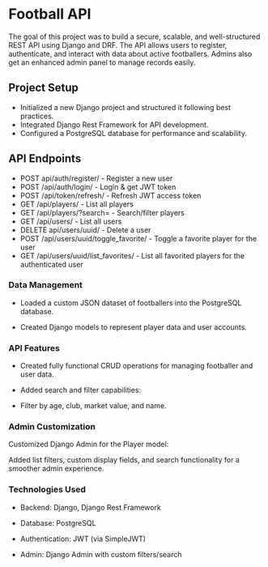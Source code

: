 # Football API  
The goal of this project was to build a secure, scalable, and well-structured REST API using Django and DRF. The API allows users to register, authenticate, and interact with data about active footballers. Admins also get an enhanced admin panel to manage records easily.

##  Project Setup
- Initialized a new Django project and structured it following best practices.
- Integrated Django Rest Framework for API development.
- Configured a PostgreSQL database for performance and scalability.

## API Endpoints

- POST	api/auth/register/	- Register a new user
- POST	/api/auth/login/	- Login & get JWT token
- POST	/api/token/refresh/	- Refresh JWT access token
- GET	    /api/players/	- List all players
- GET	    /api/players/?search=	- Search/filter players
- GET     /api/users/  - List all users
- DELETE	api/users/uuid/	- Delete a user 
- POST	/api/users/uuid/toggle_favorite/	- Toggle a favorite player for the user
- GET	   /api/users/uuid/list_favorites/	- List all favorited players for the authenticated user

### Data Management
- Loaded a custom JSON dataset of footballers into the PostgreSQL database.

- Created Django models to represent player data and user accounts.

### API Features
- Created fully functional CRUD operations for managing footballer and user data.

- Added search and filter capabilities:

- Filter by age, club, market value, and name.

### Admin Customization
Customized Django Admin for the Player model:

Added list filters, custom display fields, and search functionality for a smoother admin experience.

### Technologies Used
- Backend: Django, Django Rest Framework

- Database: PostgreSQL

- Authentication: JWT (via SimpleJWT)

- Admin: Django Admin with custom filters/search


